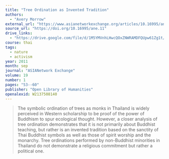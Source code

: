 ```yaml
---
title: "Tree Ordination as Invented Tradition"
authors:
  - "Avery Morrow"
external_url: "https://www.asianetworkexchange.org/articles/10.16995/ane.11/galley/6/download/"
source_url: "https://doi.org/10.16995/ane.11"
drive_links:
  - "https://drive.google.com/file/d/1M5YMVnhLHwcQOxZNWRAMDFQUpw61Zg1t/view?usp=drivesdk"
course: thai
tags:
  - nature
  - activism
year: 2011
month: sep
journal: "ASIANetwork Exchange"
volume: 19
number: 1
pages: "53--60"
publisher: "Open Library of Humanities"
openalexid: W2137508140
---
```


> The symbolic ordination of trees as monks in Thailand is widely perceived in Western scholarship to be proof of the power of Buddhism to spur ecological thought.
> However, a closer analysis of tree ordination demonstrates that it is not primarily about Buddhist teaching, but rather is an invented tradition based on the sanctity of Thai Buddhist symbols as well as those of spirit worship and the monarchy.
> Tree ordinations performed by non-Buddhist minorities in Thailand do not demonstrate a religious commitment but rather a political one.

